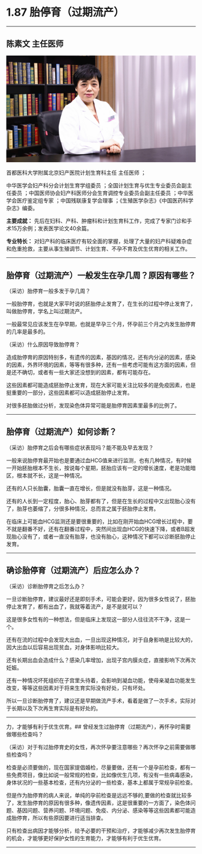 # 1.87 胎停育（过期流产）

---

## 陈素文 主任医师

![1678504922839](image/c01_87/1678504922839.png)

首都医科大学附属北京妇产医院计划生育科主任 主任医师 ；

中华医学会妇产科分会计划生育学组委员 ；全国计划生育与优生专业委员会副主任委员 ；中国医师协会妇产科医师分会生育调控专业委员会副主任委员 ；中华医学会医疗鉴定组专家 ；中国残联康复学会理事 ；《生殖医学杂志》《中国医药科学杂志》编委。

**主要成就：** 先后在妇科、产科、肿瘤科和计划生育科工作，完成了专家门诊和手术15万余例；发表医学论文40余篇。

**专业特长：** 对妇产科的临床医疗有较全面的掌握，处理了大量的妇产科疑难杂症和危重抢救，主要从事生殖调节、计划生育、不孕不育及优生优育的相关工作。

---

## 胎停育（过期流产）一般发生在孕几周？原因有哪些？

（采访）胎停育一般多发于孕几周？

一般胎停育，也就是大家平时说的胚胎停止发育了，在生长的过程中停止发育了，叫做胎停育，学名上叫过期流产。

一般最常见应该发生在孕早期，也就是早孕三个月，怀孕前三个月之内发生胎停育的几率是最多的。

（采访）什么原因导致胎停育？

造成胎停育的原因特别多，有遗传的因素，基因的情况，还有内分泌的因素，感染的因素，外界环境的因素，等等有很多种，还有一些考虑可能有这方面的因素，但是还不确切，或者有一些大家还没想到的因素，都有可能存在。

这些因素都可能造成胚胎停止发育，现在大家可能关注比较多的是免疫因素，也是挺重要的一部分，这些因素都可以造成胚胎停止发育。

对很多胚胎做过分析，发现染色体异常可能是胎停育因素里最多的比例了。

---

## 胎停育（过期流产）如何诊断？

（采访）胎停育之后会有哪些症状表现吗？能不能及早去发现？

一般来说胎停育最开始也是要通过血HCG值来进行监测，也有几种情况，有时候一开始胚胎根本不生长，按说每个星期，胚胎应该有一定的增长速度，老是功能暗区，根本就不长，这是一种情况。

还有的人只长胎囊，胎囊一直在增长，但是就没有胎芽，这是一种情况。

还有的人长到一定程度，胎心、胎芽都有了，但是在生长的过程中又出现胎心没有了，胎芽也萎缩了，分很多种情况，总而言之属于胚胎停止发育。

在临床上可能血HCG监测还是要很重要的，比如在刚开始血HCG增长过程中，要不就是翻番不好，还有在翻番过程中，突然间出现血HCG的快速下降，或者B超发现胎心没有了，或者一直没有胎芽，也没有胎心，这种情况下都可以诊断胚胎停止发育。

---

## 确诊胎停育（过期流产）后应怎么办？

（采访）诊断胎停育之后怎么办？

一旦诊断胎停育，建议最好还是即刻手术，可能会更好，因为很多女性说了，胚胎停止发育了，都有出血了，我就等着流产，是不是就可以？

这是很多女性有的一种想法，但是临床上发现这一部分人往往流不干净，这是一个。

还有在流的过程中会发现大出血，一旦出现这种情况，对于自身影响是比较大的，因大出血以后容易出现贫血，对身体影响比较大。

还有长期出血会造成什么？感染几率增加，出现子宫内膜炎症，直接影响下次再次妊娠。

还有一种情况坏死组织在子宫里头待着，会影响到凝血功能，使母亲凝血功能发生改变，等等这些因素对于将来生育实际没有好处，只有坏处。

所以一旦诊断胎停育了，建议还是早期做流产手术，看着是做了一次手术，实际对于长期以及下次再生育实际是有好处的。

---

 力，才能够有利于优生优育。## 曾经发生过胎停育（过期流产），再怀孕时需要做哪些检查吗？

（采访）对于有过胎停育史的女性，再次怀孕要注意哪些？再次怀孕之前需要做哪些检查吗？

检查是必须要做的，现在国家提倡婚检，尽量要做，还有一个是孕前检查，都有一些免费项目，像比如说一般常规的检查，比如像优生几项，有没有一些病毒感染，身体状况的一些基本检查，还有内分泌的一些检查，基本上都属于常规孕前检查。

但是作为胎停育的病人来说，单纯的孕前检查是远远不够的,要做的检查就比较多了，发生胎停育的原因有很多种，像遗传因素，这是很重要的一方面了，染色体问题、基因问题、营养问题、环境问题、免疫、内分泌、感染等等这些因素都可能造成胎停育，所以有些原因要进行适当排查。

只有检查出病因才能够分析，给予必要的干预和治疗，才能够减少再次发生胎停育的机会，才能够更好保护女性的生育能力，才能够有利于优生优育。

---
